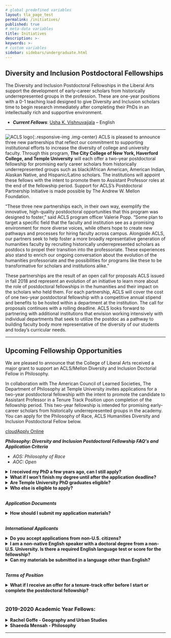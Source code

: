 ```yaml
---
# global predefined variables
layout: tla_page_test
permalink: /initiatives/
published: true
# meta-data variables
title: Initiatives
description: >-
keywords: >-
# custom variables
sidebar: sidebars/undergraduate.html
---
```

## Diversity and Inclusion Postdoctoral Fellowships
The Diversity and Inclusion Postdoctoral Fellowships in the Liberal Arts support the development of early-career scholars from historically underrepresented groups in the profession. These are one-year positions with a 0-1 teaching load designed to give Diversity and Inclusion scholars time to begin research immediately after completing their PhDs in an intellectually rich and supportive environment. 

- **_Current Fellows_**: [Usha K. Vishnuvajjala](mailto:ukv630@gmail.com) – English<br>

___

![ACLS logo]({{site.baseurl}}/media/fullaclslogo.png){:.responsive-img .img-center}
ACLS is pleased to announce three new partnerships that reflect our commitment to supporting institutional efforts to increase the diversity of college and university faculty. Through this program, **The City College of New York, Haverford College, and Temple University** will each offer a two-year postdoctoral fellowship for promising early career scholars from historically underrepresented groups such as black/African American, American Indian, Alaskan Native, and Hispanic/Latino scholars. The institutions will appoint these fellows with the intent to promote them to Assistant Professor roles at the end of the fellowship period. Support for ACLS’s Postdoctoral Partnership Initiative is made possible by The Andrew W. Mellon Foundation.

“These three new partnerships each, in their own way, exemplify the innovative, high-quality postdoctoral opportunities that this program was designed to foster,” said ACLS program officer Valerie Popp. “Some plan to target a specific field that the faculty and institution see as a promising environment for more diverse voices, while others hope to create new pathways and processes for hiring faculty across campus. Alongside ACLS, our partners seek to help foster a more broadly representative generation of humanities faculty by recruiting historically underrepresented scholars as postdocs to propel their transition into the professoriate. These experiences also stand to enrich our ongoing conversation about the evolution of the humanities professoriate and the possibilities for programs like these to be transformative for scholars and institutions alike.” 

These partnerships are the result of an open call for proposals ACLS issued in fall 2018 and represent an evolution of an initiative to learn more about the role of postdoctoral fellowships in the humanities and their impact on the scholars who held them. For each partnership, ACLS will cover the cost of one two-year postdoctoral fellowship with a competitive annual stipend and benefits to be hosted within a department at the institution. The call for proposals continues with a rolling deadline.  ACLS looks forward to partnering with additional institutions that envision working intensively with individual departments that seek to utilize the postdoc as a pathway to building faculty body more representative of the diversity of our students and today’s curricular needs.

___

## Upcoming Fellowship Opportunities
We are pleased to announce that the College of Liberal Arts received a major grant to support an ACLS/Mellon Diversity and Inclusion Doctorial Fellow in Philosophy.

In collaboration with The American Council of Learned Societies, The Department of Philosophy at Temple University invites applications for a two-year postdoctoral fellowship with the intent to promote the candidate to Assistant Professor in a Tenure Track Position upon completion of the fellowship period. This two-year fellowship is intended for promising early-career scholars from historically underrepresented groups in the academy. You can apply for the Philosophy of Race, ACLS Humanities Diversity and Inclusion Postdoctoral Fellow below. 

<a class="waves-effect waves-light btn-large" href="https://apply.interfolio.com/69355"><i class="material-icons left">cloud</i>Apply Online</a>

**_Philosophy: Diversity and Inclusion Postdoctoral Fellowship FAQ's and Application Criteria_**<br>
- _AOS: Philosophy of Race_<br>
- _AOC: Open_<br>

<details>
  <summary><strong>I received my PhD a few years ago, can I still apply?</strong></summary>
<p>Yes, you are eligible to apply as long as you have completed your PhD after September 1, 2017.</p>
</details>

<details>
  <summary><strong>What if I won’t finish my degree until after the application deadline?</strong></summary>
<p>Your dissertation advisor should mention in the reference letter that you are on-target to complete the requirements for the PhD by September 1, 2020.</p>
</details>

<details>
  <summary><strong>Are Temple University PhD graduates eligible?</strong></summary>
<p>No, Temple University PhD graduates are not eligible for this position.</p>
</details>

<details>
  <summary><strong>Who else is eligible to apply?</strong></summary>
<p>Scholars who have held or currently hold terminal postdoctoral positions are eligible to apply.</p>
</details><br>

**_Application Documents_**<br>

<details>
  <summary><strong>How should I submit my application materials?</strong></summary>
<p>All documents must be submitted to the Philosophy department at Temple University via Interfolio.</p>
</details><br>

**_International Applicants_**<br>

<details>
  <summary><strong>Do you accept applications from non-U.S. citizens?</strong></summary>
<p>Preference is given to those with US citizenship or permanent residency status. This program exists to support historically underrepresented groups in the academy. Citizenship is viewed as a positive asset.</p>
</details>

<details>
  <summary><strong>I am a non-native English speaker with a doctoral degree from a non-U.S. University. Is there a required English language test or score for the fellowship?</strong></summary>
<p>There is no official English test required but Fellows will be required to have a high degree of fluency in English in order to teach. Certification of English language proficiency will be required, usually via a telephone or skype interview.</p>
</details>

<details>
  <summary><strong>Can my materials be submitted in a language other than English?</strong></summary>
<p>All documents must be submitted in English.</p>
</details><br>

**_Terms of Position_**<br>

<details>
  <summary><strong>What if I receive an offer for a tenure-track offer before I start or complete the postdoctoral fellowship?</strong></summary>
<p>The ACLS Postdoctoral Fellow may not hold any other appointment during the period of the fellowship.</p>
</details><br>

### 2019-2020 Academic Year Fellows:

<details>
  <summary><strong>Rachel Goffe - Geography and Urban Studies</strong></summary>
<p>Rachel is a human geographer and a licensed architect. Her research focuses on the relationships among the built environment, land rights, and livelihood, questioning how these relationships structure—and are structured by—the racial capitalist state. She has done research in Jamaica, where she is originally from, and in Philadelphia, where she has lived for many years. Through ethnographic research in informal settlements in Jamaica, she investigated the enactment of new policy regarding squatting, explicating how that process was shaped by regional traditions and the engagement of residents with varied aspects of the state—from social welfare to enforcement agencies. In Philadelphia, Dr. Goffe worked with community organizations struggling against dispossession, shrinking public services, and low wages. With residents, she co-produced media, research, education, and GIS analysis to articulate alternative visions for the city. The resulting radio and video pieces aired on community low power radio, community access TV and internet platforms, but most importantly they aided in building relationships with other organizers. Dr. Goffe earned a Bachelor’s in Architecture from Temple University and a Ph.D. from the Graduate Center of the City University of New York.</p>
  
<p>Dr. Goffe is an Assistant Professor in the Department of Human Geography at the University of Toronto-Scarborough.</p>
</details>

<details>
  <summary><strong>Shaeeda Mensah - Philosophy</strong></summary>
<p>Shaeeda is currently serving as a Diversity Postdoctoral Fellow in the Department of Philosophy. She received a Ph.D. in Philosophy from Pennsylvania State University. Her research focuses on the intersections of race and gender, punishment, and state violence. In particular, she explores the over emphasis of Black men's experiences, and the marginalization of Black women's experiences in analyses of mass incarceration and police violence. She has taught a wide range of classes in both philosophy and women, gender, and sexuality studies. These classes include but are not limited to philosophy of law, race, class, gender and mass incarceration, social and political philosophy, ethics, logic, philosophy of the Black experience, Black feminism(s), feminist theory, women's violences through time, and controversies in love and sex.</p>
  
<p>Dr. Mensah is a visiting Assistant Professor at Frankiln and Marshall College.</p>
</details>

___
